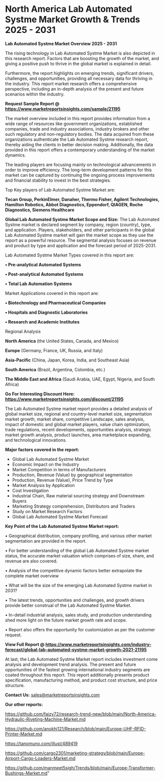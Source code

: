# North America Lab Automated Systme Market Growth & Trends 2025 - 2031

<Strong> Lab Automated Systme Market Overview 2025 - 2031</strong>

The rising technology in Lab Automated Systme Market is also depicted in this research report. Factors that are boosting the growth of the market, and giving a positive push to thrive in the global market is explained in detail.

Furthermore, the report highlights on emerging trends, significant drivers, challenges, and opportunities, providing all necessary data for thriving in the industry. This report market research offers a comprehensive perspective, including an in-depth analysis of the present and future scenarios within the industry.

<strong>Request Sample Report @ <a href=https://www.marketreportsinsights.com/sample/21195>https://www.marketreportsinsights.com/sample/21195</a></strong>

The market overview included in this report provides information from a wide range of resources like government organizations, established companies, trade and industry associations, industry brokers and other such regulatory and non-regulatory bodies. The data acquired from these organizations authenticate the Lab Automated Systme research report, thereby aiding the clients in better decision making. Additionally, the data provided in this report offers a contemporary understanding of the market dynamics.

The leading players are focusing mainly on technological advancements in order to improve efficiency. The long-term development patterns for this market can be captured by continuing the ongoing process improvements and financial stability to invest in the best strategies.

Top Key players of Lab Automated Systme Market are:

<strong>Tecan Group, PerkinElmer, Danaher, Thermo Fisher, Agilent Technologies, Hamilton Robotics, Abbot Diagnostics, Eppendorf, QIAGEN, Roche Diagnostics, Siemens Healthcare</strong>

<strong><b>Global Lab Automated Systme Market Scope and Size:</b></strong>
The Lab Automated Systme market is declared segment by company, region (country), type, and application. Players, stakeholders, and other participants in the global Lab Automated Systme market will gain the market scope as they use the report as a powerful resource. The segmental analysis focuses on revenue and product by type and application and the forecast period of 2025-2031.

Lab Automated Systme Market Types covered in this report are:

<strong>• Pre-analytical Automated Systems

• Post-analytical Automated Systems

• Total Lab Automation Systems</strong>

Market Applications covered in this report are:

<strong>• Biotechnology and Pharmaceutical Companies

• Hospitals and Diagnostic Laboratories

• Research and Academic Institutes</strong> 

Regional Analysis

<strong>North America</strong> (the United States, Canada, and Mexico)

<strong>Europe</strong> (Germany, France, UK, Russia, and Italy)

<strong>Asia-Pacific</strong> (China, Japan, Korea, India, and Southeast Asia)

<strong>South America</strong> (Brazil, Argentina, Colombia, etc.)

<strong>The Middle East and Africa</strong> (Saudi Arabia, UAE, Egypt, Nigeria, and South Africa)

<strong>Go For Interesting Discount Here: <a href=https://www.marketreportsinsights.com/discount/21195>https://www.marketreportsinsights.com/discount/21195</a></strong>

The Lab Automated Systme market report provides a detailed analysis of global market size, regional and country-level market size, segmentation market growth, market share, competitive Landscape, sales analysis, impact of domestic and global market players, value chain optimization, trade regulations, recent developments, opportunities analysis, strategic market growth analysis, product launches, area marketplace expanding, and technological innovations.

<strong><b>Major factors covered in the report:</b></strong>
<ul>
  <li>Global Lab Automated Systme Market </li>
  <li>Economic Impact on the Industry</li>
  <li>Market Competition in terms of Manufacturers</li>
  <li>Production, Revenue (Value) by geographical segmentation</li>
  <li>Production, Revenue (Value), Price Trend by Type</li>
  <li>Market Analysis by Application</li>
  <li>Cost Investigation</li>
  <li>Industrial Chain, Raw material sourcing strategy and Downstream Buyers</li>
  <li>Marketing Strategy comprehension, Distributors and Traders</li>
  <li>Study on Market Research Factors</li>
  <li>Global Lab Automated Systme Market Forecast</li>
</ul>

<strong><b>Key Point of the Lab Automated Systme Market report:</b></strong>

• Geographical distribution, company profiling, and various other market segmentation are provided in the report.

• For better understanding of the global Lab Automated Systme market status, the accurate market valuation which comprises of size, share, and revenue are also covered.

• Analysis of the competitive dynamic factors better extrapolate the complete market overview

• What will be the size of the emerging Lab Automated Systme market in 2031?

• The latest trends, opportunities and challenges, and growth drivers provide better construal of the Lab Automated Systme Market.

• In-detail industrial analysis, sales study, and production understanding shed more light on the future market growth rate and scope.

• Report also offers the opportunity for customization as per the customer request.

<strong><b>View Full Report @ <a href=https://www.marketreportsinsights.com/industry-forecast/global-lab-automated-systme-market-growth-2021-21195>https://www.marketreportsinsights.com/industry-forecast/global-lab-automated-systme-market-growth-2021-21195</a></b></strong>


At last, the Lab Automated Systme Market report includes investment come analysis and development trend analysis. The present and future opportunities of the fastest growing international industry segments are coated throughout this report. This report additionally presents product specification, manufacturing method, and product cost structure, and price structure.

<strong>Contact Us:</strong>
sales@marketreportsinsights.com

<strong>Our other reports:</strong>

<a href=https://github.com/faizy72/research-trend-new/blob/main/North-America-Hydraulic-Riveting-Machine-Market.md>https://github.com/faizy72/research-trend-new/blob/main/North-America-Hydraulic-Riveting-Machine-Market.md</a>

<a href=https://github.com/anokhi121/Research/blob/main/Europe-UHF-RFID-Printer-Market.md>https://github.com/anokhi121/Research/blob/main/Europe-UHF-RFID-Printer-Market.md</a>

<a href=https://tanomuno.com/illust/489419>https://tanomuno.com/illust/489419</a>

<a href=https://github.com/cargo2301/marketing-strategy/blob/main/Europe-Airport-Cargo-Loaders-Market.md>https://github.com/cargo2301/marketing-strategy/blob/main/Europe-Airport-Cargo-Loaders-Market.md</a>

<a href=https://github.com/manmeet5sigh/Trends/blob/main/Europe-Transformer-Bushings-Market.md>https://github.com/manmeet5sigh/Trends/blob/main/Europe-Transformer-Bushings-Market.md</a>"
